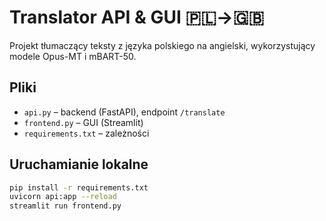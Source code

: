 # Translator API & GUI 🇵🇱→🇬🇧

Projekt tłumaczący teksty z języka polskiego na angielski, wykorzystujący modele Opus-MT i mBART-50.

## Pliki
- `api.py` – backend (FastAPI), endpoint `/translate`
- `frontend.py` – GUI (Streamlit)
- `requirements.txt` – zależności

## Uruchamianie lokalne
```bash
pip install -r requirements.txt
uvicorn api:app --reload
streamlit run frontend.py
